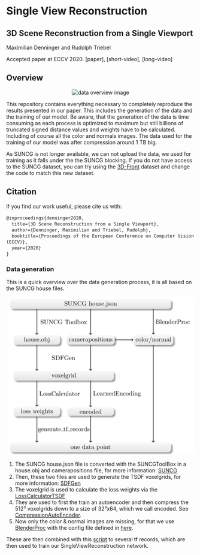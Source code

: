 # Single View Reconstruction

## 3D Scene Reconstruction from a Single Viewport

Maximilian Denninger and Rudolph Triebel

Accepted paper at ECCV 2020. [paper], [short-video], [long-video]

## Overview

<p align="center">
<img src="readme.gif" alt="data overview image" width=800>
</p>

This repository contains everything necessary to completely reproduce the results presented in our paper. 
This includes the generation of the data and the training of our model.
Be aware, that the generation of the data is time consuming as each process is optimized to maximum but still billions of truncated signed distance values and weights have to be calculated.
Including of course all the color and normals images. 
The data used for the training of our model was after compression around 1 TB big. 

As SUNCG is not longer available, we can not upload the data, we used for training as it falls under the the SUNCG blocking.
If you do not have access to the SUNCG dataset, you can try using the [3D-Front](https://tianchi.aliyun.com/specials/promotion/alibaba-3d-scene-dataset) dataset and change the code to match this new dataset.

## Citation

If you find our work useful, please cite us with: 

```
@inproceedings{denninger2020,
  title={3D Scene Reconstruction from a Single Viewport},
  author={Denninger, Maximilian and Triebel, Rudolph},
  booktitle={Proceedings of the European Conference on Computer Vision (ECCV)},
  year={2020}
}
```

### Data generation

This is a quick overview over the data generation process, it is all based on the SUNCG house files.

<p align="center">
<img src="data_overview.png" alt="data overview image" width=500>
</p>

1. The SUNCG house.json file is converted with the SUNCGToolBox in a house.obj and camerapositions file, for more information: [SUNCG](SUNCG)
2. Then, these two files are used to generate the TSDF voxelgrids, for more information: [SDFGen](SDFGen)
3. The voxelgrid is used to calculate the loss weights via the [LossCalculatorTSDF](LossCalculatorTSDF)
4. They are used to first the train an autoencoder and then compress the 512³ voxelgrids down to a size of 32³x64, which we call encoded. See [CompressionAutoEncoder](CompressionAutoEncoder).
5. Now only the color & normal images are missing, for that we use [BlenderProc](https://github.com/DLR-RM/BlenderProc) with the config file defined in [here](BlenderProc).

These are then combined with this [script](SingleViewReconstruction/generate_tf_records.py) to several tf records, which are then used to train our SingleViewReconstruction network.



